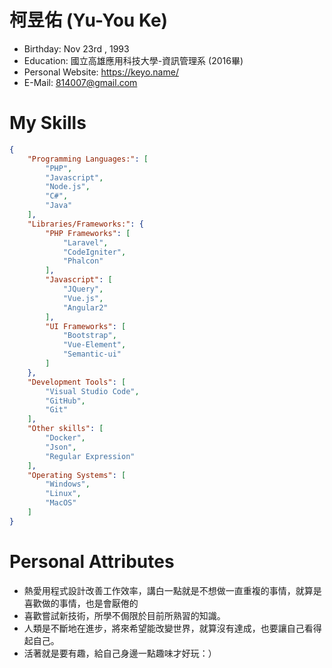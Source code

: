 
# 柯昱佑 (Yu-You Ke)

 - Birthday: Nov 23rd , 1993
 - Education: 國立高雄應用科技大學-資訊管理系 (2016畢)
 - Personal Website: https://keyo.name/
 - E-Mail: 814007@gmail.com
 
# My Skills

```json
{
    "Programming Languages:": [
        "PHP",
        "Javascript",
        "Node.js",
        "C#",
        "Java"
    ],
    "Libraries/Frameworks:": {
        "PHP Frameworks": [
            "Laravel",
            "CodeIgniter",
            "Phalcon"
        ],
        "Javascript": [
            "JQuery",
            "Vue.js",
            "Angular2"
        ],
        "UI Frameworks": [
            "Bootstrap",
            "Vue-Element",
            "Semantic-ui"
        ]
    },
    "Development Tools": [
        "Visual Studio Code",
        "GitHub",
        "Git"
    ],
    "Other skills": [
        "Docker",
        "Json",
        "Regular Expression"
    ],
    "Operating Systems": [
        "Windows",
        "Linux",
        "MacOS"
    ]
}
```

# Personal Attributes 

 - 熱愛用程式設計改善工作效率，講白一點就是不想做一直重複的事情，就算是喜歡做的事情，也是會厭倦的
 - 喜歡嘗試新技術，所學不侷限於目前所熟習的知識。
 - 人類是不斷地在進步，將來希望能改變世界，就算沒有達成，也要讓自己看得起自己。
 - 活著就是要有趣，給自己身邊一點趣味才好玩：）